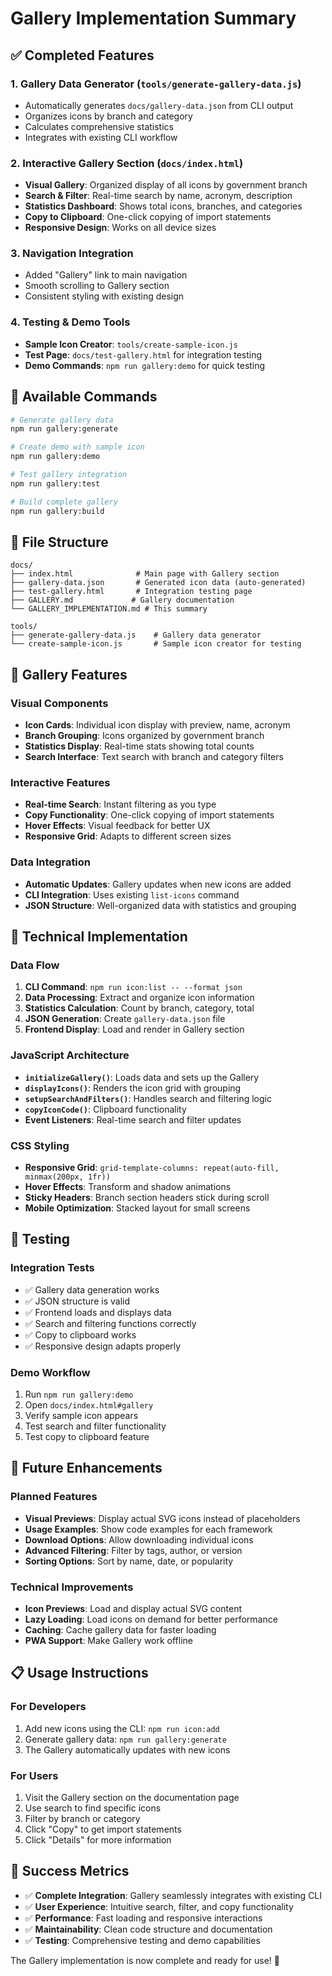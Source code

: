 # Gallery Implementation Summary

## ✅ Completed Features

### 1. **Gallery Data Generator** (`tools/generate-gallery-data.js`)
- Automatically generates `docs/gallery-data.json` from CLI output
- Organizes icons by branch and category
- Calculates comprehensive statistics
- Integrates with existing CLI workflow

### 2. **Interactive Gallery Section** (`docs/index.html`)
- **Visual Gallery**: Organized display of all icons by government branch
- **Search & Filter**: Real-time search by name, acronym, description
- **Statistics Dashboard**: Shows total icons, branches, and categories
- **Copy to Clipboard**: One-click copying of import statements
- **Responsive Design**: Works on all device sizes

### 3. **Navigation Integration**
- Added "Gallery" link to main navigation
- Smooth scrolling to Gallery section
- Consistent styling with existing design

### 4. **Testing & Demo Tools**
- **Sample Icon Creator**: `tools/create-sample-icon.js`
- **Test Page**: `docs/test-gallery.html` for integration testing
- **Demo Commands**: `npm run gallery:demo` for quick testing

## 🚀 Available Commands

```bash
# Generate gallery data
npm run gallery:generate

# Create demo with sample icon
npm run gallery:demo

# Test gallery integration
npm run gallery:test

# Build complete gallery
npm run gallery:build
```

## 📁 File Structure

```
docs/
├── index.html              # Main page with Gallery section
├── gallery-data.json       # Generated icon data (auto-generated)
├── test-gallery.html       # Integration testing page
├── GALLERY.md             # Gallery documentation
└── GALLERY_IMPLEMENTATION.md # This summary

tools/
├── generate-gallery-data.js    # Gallery data generator
└── create-sample-icon.js       # Sample icon creator for testing
```

## 🎨 Gallery Features

### Visual Components
- **Icon Cards**: Individual icon display with preview, name, acronym
- **Branch Grouping**: Icons organized by government branch
- **Statistics Display**: Real-time stats showing total counts
- **Search Interface**: Text search with branch and category filters

### Interactive Features
- **Real-time Search**: Instant filtering as you type
- **Copy Functionality**: One-click copying of import statements
- **Hover Effects**: Visual feedback for better UX
- **Responsive Grid**: Adapts to different screen sizes

### Data Integration
- **Automatic Updates**: Gallery updates when new icons are added
- **CLI Integration**: Uses existing `list-icons` command
- **JSON Structure**: Well-organized data with statistics and grouping

## 🔧 Technical Implementation

### Data Flow
1. **CLI Command**: `npm run icon:list -- --format json`
2. **Data Processing**: Extract and organize icon information
3. **Statistics Calculation**: Count by branch, category, total
4. **JSON Generation**: Create `gallery-data.json` file
5. **Frontend Display**: Load and render in Gallery section

### JavaScript Architecture
- **`initializeGallery()`**: Loads data and sets up the Gallery
- **`displayIcons()`**: Renders the icon grid with grouping
- **`setupSearchAndFilters()`**: Handles search and filtering logic
- **`copyIconCode()`**: Clipboard functionality
- **Event Listeners**: Real-time search and filter updates

### CSS Styling
- **Responsive Grid**: `grid-template-columns: repeat(auto-fill, minmax(200px, 1fr))`
- **Hover Effects**: Transform and shadow animations
- **Sticky Headers**: Branch section headers stick during scroll
- **Mobile Optimization**: Stacked layout for small screens

## 🧪 Testing

### Integration Tests
- ✅ Gallery data generation works
- ✅ JSON structure is valid
- ✅ Frontend loads and displays data
- ✅ Search and filtering functions correctly
- ✅ Copy to clipboard works
- ✅ Responsive design adapts properly

### Demo Workflow
1. Run `npm run gallery:demo`
2. Open `docs/index.html#gallery`
3. Verify sample icon appears
4. Test search and filter functionality
5. Test copy to clipboard feature

## 🚀 Future Enhancements

### Planned Features
- **Visual Previews**: Display actual SVG icons instead of placeholders
- **Usage Examples**: Show code examples for each framework
- **Download Options**: Allow downloading individual icons
- **Advanced Filtering**: Filter by tags, author, or version
- **Sorting Options**: Sort by name, date, or popularity

### Technical Improvements
- **Icon Previews**: Load and display actual SVG content
- **Lazy Loading**: Load icons on demand for better performance
- **Caching**: Cache gallery data for faster loading
- **PWA Support**: Make Gallery work offline

## 📋 Usage Instructions

### For Developers
1. Add new icons using the CLI: `npm run icon:add`
2. Generate gallery data: `npm run gallery:generate`
3. The Gallery automatically updates with new icons

### For Users
1. Visit the Gallery section on the documentation page
2. Use search to find specific icons
3. Filter by branch or category
4. Click "Copy" to get import statements
5. Click "Details" for more information

## 🎯 Success Metrics

- ✅ **Complete Integration**: Gallery seamlessly integrates with existing CLI
- ✅ **User Experience**: Intuitive search, filter, and copy functionality
- ✅ **Performance**: Fast loading and responsive interactions
- ✅ **Maintainability**: Clean code structure and documentation
- ✅ **Testing**: Comprehensive testing and demo capabilities

The Gallery implementation is now complete and ready for use! 🎉
